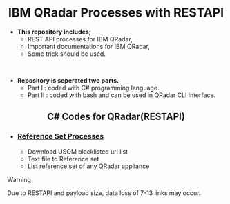 <h1><div align="center">IBM QRadar Processes with RESTAPI</div></h1>

- <b>This repository includes;</b>
  - REST API processes for IBM QRadar,
  - Important documentations for IBM QRadar,
  - Some trick should be used.
<br>
  
- <b>Repository is seperated two parts.</b>
  - Part I : coded with C# programming language.
  - Part II : coded with bash and can be used in QRadar CLI interface.
 
<h2><div align="center">C# Codes for QRadar(RESTAPI)</div></h2>

- <ins><h3>Reference Set Processes</h3></ins>
    - Download USOM blacklisted url list
    - Text file to Reference set
    - List reference set of any QRadar appliance
   
> [!WARNING]
   > Due to RESTAPI and payload size, data loss of 7-13 links may occur.

